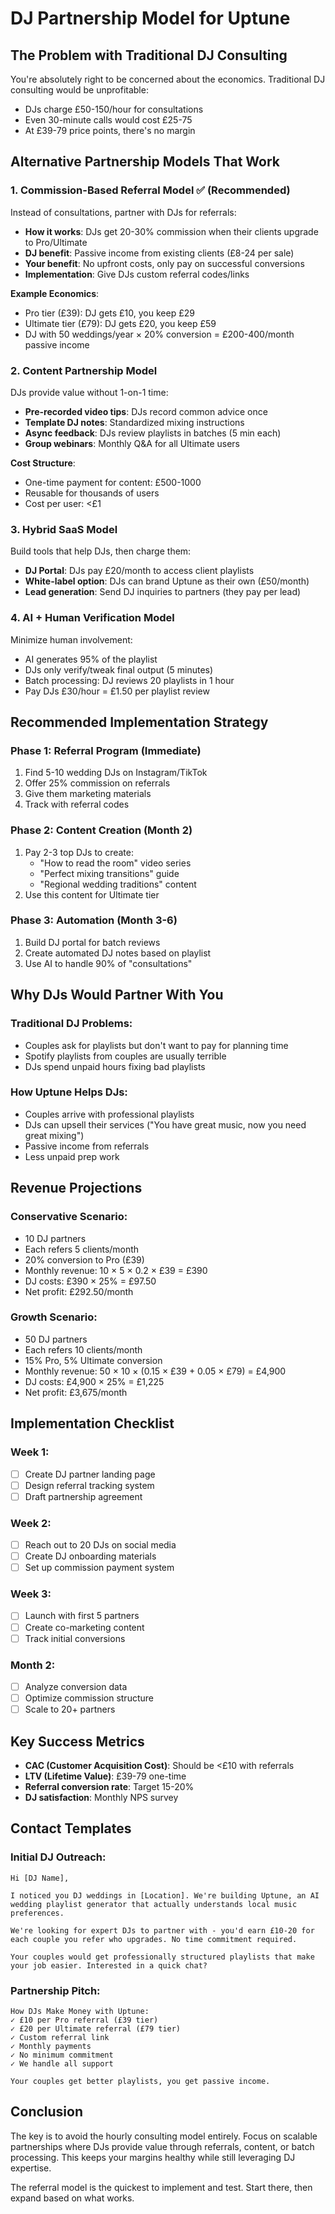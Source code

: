 # DJ Partnership Model for Uptune

## The Problem with Traditional DJ Consulting
You're absolutely right to be concerned about the economics. Traditional DJ consulting would be unprofitable:
- DJs charge £50-150/hour for consultations
- Even 30-minute calls would cost £25-75
- At £39-79 price points, there's no margin

## Alternative Partnership Models That Work

### 1. **Commission-Based Referral Model** ✅ (Recommended)
Instead of consultations, partner with DJs for referrals:
- **How it works**: DJs get 20-30% commission when their clients upgrade to Pro/Ultimate
- **DJ benefit**: Passive income from existing clients (£8-24 per sale)
- **Your benefit**: No upfront costs, only pay on successful conversions
- **Implementation**: Give DJs custom referral codes/links

**Example Economics**:
- Pro tier (£39): DJ gets £10, you keep £29
- Ultimate tier (£79): DJ gets £20, you keep £59
- DJ with 50 weddings/year × 20% conversion = £200-400/month passive income

### 2. **Content Partnership Model** 
DJs provide value without 1-on-1 time:
- **Pre-recorded video tips**: DJs record common advice once
- **Template DJ notes**: Standardized mixing instructions
- **Async feedback**: DJs review playlists in batches (5 min each)
- **Group webinars**: Monthly Q&A for all Ultimate users

**Cost Structure**:
- One-time payment for content: £500-1000
- Reusable for thousands of users
- Cost per user: <£1

### 3. **Hybrid SaaS Model**
Build tools that help DJs, then charge them:
- **DJ Portal**: DJs pay £20/month to access client playlists
- **White-label option**: DJs can brand Uptune as their own (£50/month)
- **Lead generation**: Send DJ inquiries to partners (they pay per lead)

### 4. **AI + Human Verification Model**
Minimize human involvement:
- AI generates 95% of the playlist
- DJs only verify/tweak final output (5 minutes)
- Batch processing: DJ reviews 20 playlists in 1 hour
- Pay DJs £30/hour = £1.50 per playlist review

## Recommended Implementation Strategy

### Phase 1: Referral Program (Immediate)
1. Find 5-10 wedding DJs on Instagram/TikTok
2. Offer 25% commission on referrals
3. Give them marketing materials
4. Track with referral codes

### Phase 2: Content Creation (Month 2)
1. Pay 2-3 top DJs to create:
   - "How to read the room" video series
   - "Perfect mixing transitions" guide
   - "Regional wedding traditions" content
2. Use this content for Ultimate tier

### Phase 3: Automation (Month 3-6)
1. Build DJ portal for batch reviews
2. Create automated DJ notes based on playlist
3. Use AI to handle 90% of "consultations"

## Why DJs Would Partner With You

### Traditional DJ Problems:
- Couples ask for playlists but don't want to pay for planning time
- Spotify playlists from couples are usually terrible
- DJs spend unpaid hours fixing bad playlists

### How Uptune Helps DJs:
- Couples arrive with professional playlists
- DJs can upsell their services ("You have great music, now you need great mixing")
- Passive income from referrals
- Less unpaid prep work

## Revenue Projections

### Conservative Scenario:
- 10 DJ partners
- Each refers 5 clients/month
- 20% conversion to Pro (£39)
- Monthly revenue: 10 × 5 × 0.2 × £39 = £390
- DJ costs: £390 × 25% = £97.50
- Net profit: £292.50/month

### Growth Scenario:
- 50 DJ partners
- Each refers 10 clients/month
- 15% Pro, 5% Ultimate conversion
- Monthly revenue: 50 × 10 × (0.15 × £39 + 0.05 × £79) = £4,900
- DJ costs: £4,900 × 25% = £1,225
- Net profit: £3,675/month

## Implementation Checklist

### Week 1:
- [ ] Create DJ partner landing page
- [ ] Design referral tracking system
- [ ] Draft partnership agreement

### Week 2:
- [ ] Reach out to 20 DJs on social media
- [ ] Create DJ onboarding materials
- [ ] Set up commission payment system

### Week 3:
- [ ] Launch with first 5 partners
- [ ] Create co-marketing content
- [ ] Track initial conversions

### Month 2:
- [ ] Analyze conversion data
- [ ] Optimize commission structure
- [ ] Scale to 20+ partners

## Key Success Metrics
- **CAC (Customer Acquisition Cost)**: Should be <£10 with referrals
- **LTV (Lifetime Value)**: £39-79 one-time
- **Referral conversion rate**: Target 15-20%
- **DJ satisfaction**: Monthly NPS survey

## Contact Templates

### Initial DJ Outreach:
```
Hi [DJ Name],

I noticed you DJ weddings in [Location]. We're building Uptune, an AI wedding playlist generator that actually understands local music preferences.

We're looking for expert DJs to partner with - you'd earn £10-20 for each couple you refer who upgrades. No time commitment required.

Your couples would get professionally structured playlists that make your job easier. Interested in a quick chat?
```

### Partnership Pitch:
```
How DJs Make Money with Uptune:
✓ £10 per Pro referral (£39 tier)
✓ £20 per Ultimate referral (£79 tier)
✓ Custom referral link
✓ Monthly payments
✓ No minimum commitment
✓ We handle all support

Your couples get better playlists, you get passive income.
```

## Conclusion
The key is to avoid the hourly consulting model entirely. Focus on scalable partnerships where DJs provide value through referrals, content, or batch processing. This keeps your margins healthy while still leveraging DJ expertise.

The referral model is the quickest to implement and test. Start there, then expand based on what works.